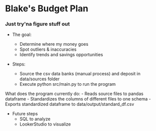 # Blake's Budget Plan

### Just try'na figure stuff out

- The goal: 
    - Determine where my money goes
	- Spot outliers & inaccuracies
    - Identify trends and savings opportunities


- Steps:
    - Source the csv data banks (manual process) and deposit in data/sources folder
    - Execute python src/main.py to run the program

What does the program currently do:
    - Reads source files to pandas dataframe
    - Standardizes the columns of different files to one schema
    - Exports standardized dataframe to data/output/standard_df.csv
    
- Future steps
    - SQL to analyze
    - LookerStudio to visualize



